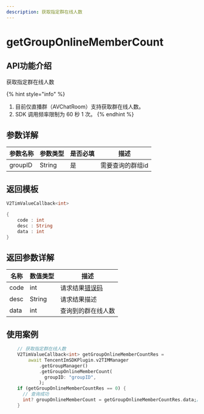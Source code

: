 ```yaml
---
description: 获取指定群在线人数
---
```


# getGroupOnlineMemberCount

## API功能介绍

获取指定群在线人数

{% hint style="info" %}
1. 目前仅直播群（AVChatRoom）支持获取群在线人数。
2. SDK 调用频率限制为 60 秒 1 次。
{% endhint %}

## 参数详解

| 参数名称    | 参数类型   | 是否必填 | 描述        |
| ------- | ------ | ---- | --------- |
| groupID | String | 是    | 需要查询的群组id |

## 返回模板

```dart
V2TimValueCallback<int>

{
    code : int
    desc : String
    data : int
}
```

## 返回参数详解

| 名称   | 数值类型   | 描述                                                             |
| ---- | ------ | -------------------------------------------------------------- |
| code | int    | 请求结果[错误码](https://cloud.tencent.com/document/product/269/1671) |
| desc | String | 请求结果描述                                                         |
| data | int    | 查询到的群在线人数                                                      |

## 使用案例  &#x20;

```dart
    // 获取指定群在线人数
    V2TimValueCallback<int> getGroupOnlineMemberCountRes =
        await TencentImSDKPlugin.v2TIMManager
            .getGroupManager()
            .getGroupOnlineMemberCount(
              groupID: "groupID",
            );
    if (getGroupOnlineMemberCountRes == 0) {
      // 查询成功
      int? groupOnlineMemberCount = getGroupOnlineMemberCountRes.data;// 查询到的群在线人数
    }
```
